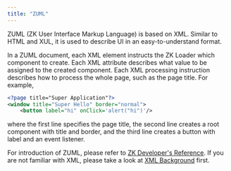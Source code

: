 ```yaml
---
title: "ZUML"
---
```


ZUML (ZK User Interface Markup Language) is based on XML. Similar to
HTML and XUL, it is used to describe UI in an easy-to-understand format.

In a ZUML document, each XML element instructs the ZK Loader which
component to create. Each XML attribute describes what value to be
assigned to the created component. Each XML processing instruction
describes how to process the whole page, such as the page title. For
example,

```xml
<?page title="Super Application"?>
<window title="Super Hello" border="normal">
    <button label="hi" onClick='alert("hi")'/>
```

where the first line specifies the page title, the second line creates a
root component with title and border, and the third line creates a
button with label and an event listener.

For introduction of ZUML, please refer to [ZK Developer's Reference]({{site.baseurl}}/zk_dev_ref/ui_composing/zuml). If
you are not familiar with XML, please take a look at [XML Background]({{site.baseurl}}/zk_dev_ref/ui_composing/xml_background)
first.
